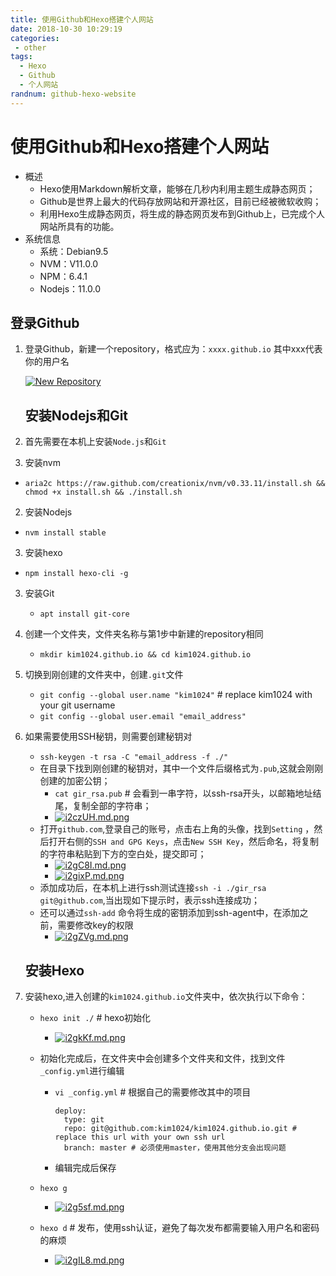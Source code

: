 ```yaml
---
title: 使用Github和Hexo搭建个人网站
date: 2018-10-30 10:29:19
categories: 
 - other
tags: 
  - Hexo
  - Github
  - 个人网站
randnum: github-hexo-website
---
```

# 使用Github和Hexo搭建个人网站

- 概述
  - Hexo使用Markdown解析文章，能够在几秒内利用主题生成静态网页；
  - Github是世界上最大的代码存放网站和开源社区，目前已经被微软收购；
  - 利用Hexo生成静态网页，将生成的静态网页发布到Github上，已完成个人网站所具有的功能。
- 系统信息
  - 系统：Debian9.5
  - NVM：V11.0.0
  - NPM：6.4.1
  - Nodejs：11.0.0


<!--more-->


## 登录Github

1. 登录Github，新建一个repository，格式应为：`xxxx.github.io` 其中xxx代表你的用户名

   [![New Repository](https://s1.ax1x.com/2018/10/29/ig0j56.png)  ](https://imgchr.com/i/ig0j56) 

   ## 安装Nodejs和Git 

2. 首先需要在本机上安装`Node.js`和`Git`

 1. 安装nvm

  - `aria2c https://raw.github.com/creationix/nvm/v0.33.11/install.sh && chmod +x install.sh && ./install.sh`

 2. 安装Nodejs
   - `nvm install stable`
 3. 安装hexo
   - `npm install hexo-cli -g` 
3. 安装Git
   - `apt install git-core`


4. 创建一个文件夹，文件夹名称与第1步中新建的repository相同

   - `mkdir kim1024.github.io && cd kim1024.github.io`

5. 切换到刚创建的文件夹中，创建`.git`文件

   - `git config --global user.name "kim1024"` # replace kim1024 with your git username
   - `git config --global user.email "email_address"`

6. 如果需要使用SSH秘钥，则需要创建秘钥对

   - `ssh-keygen -t rsa -C "email_address -f ./"`
   - 在目录下找到刚创建的秘钥对，其中一个文件后缀格式为`.pub`,这就会刚刚创建的加密公钥；
     - `cat gir_rsa.pub` # 会看到一串字符，以ssh-rsa开头，以邮箱地址结尾，复制全部的字符串；
     - [![i2czUH.md.png](https://s1.ax1x.com/2018/10/30/i2czUH.md.png) ](https://imgchr.com/i/i2czUH) 
   - 打开`github.com`,登录自己的账号，点击右上角的头像，找到`Setting` ，然后打开右侧的`SSH and GPG Keys`，点击`New SSH Key`，然后命名，将复制的字符串粘贴到下方的空白处，提交即可；
     - [![i2gC8I.md.png](https://s1.ax1x.com/2018/10/30/i2gC8I.md.png)](https://imgchr.com/i/i2gC8I) 
     - [![i2gixP.md.png](https://s1.ax1x.com/2018/10/30/i2gixP.md.png)](https://imgchr.com/i/i2gixP) 
   - 添加成功后，在本机上进行ssh测试连接`ssh -i ./gir_rsa git@github.com`,当出现如下提示时，表示ssh连接成功；
   - 还可以通过`ssh-add` 命令将生成的密钥添加到ssh-agent中，在添加之前，需要修改key的权限
     - [![i2gZVg.md.png](https://s1.ax1x.com/2018/10/30/i2gZVg.md.png)](https://imgchr.com/i/i2gZVg) 

   ## 安装Hexo 

7. 安装hexo,进入创建的`kim1024.github.io`文件夹中，依次执行以下命令：

   - `hexo init ./` # hexo初始化

     - [![i2gkKf.md.png](https://s1.ax1x.com/2018/10/30/i2gkKf.md.png)](https://imgchr.com/i/i2gkKf) 

   - 初始化完成后，在文件夹中会创建多个文件夹和文件，找到文件`_config.yml`进行编辑

     - `vi _config.yml` # 根据自己的需要修改其中的项目

       ```
       deploy: 
         type: git
         repo: git@github.com:kim1024/kim1024.github.io.git # replace this url with your own ssh url
         branch: master # 必须使用master，使用其他分支会出现问题
       ```

     - 编辑完成后保存

   - `hexo g`

     - [![i2g5sf.md.png](https://s1.ax1x.com/2018/10/30/i2g5sf.md.png)](https://imgchr.com/i/i2g5sf)

   - `hexo d` # 发布，使用ssh认证，避免了每次发布都需要输入用户名和密码的麻烦

     - [![i2gIL8.md.png](https://s1.ax1x.com/2018/10/30/i2gIL8.md.png)](https://imgchr.com/i/i2gIL8)

